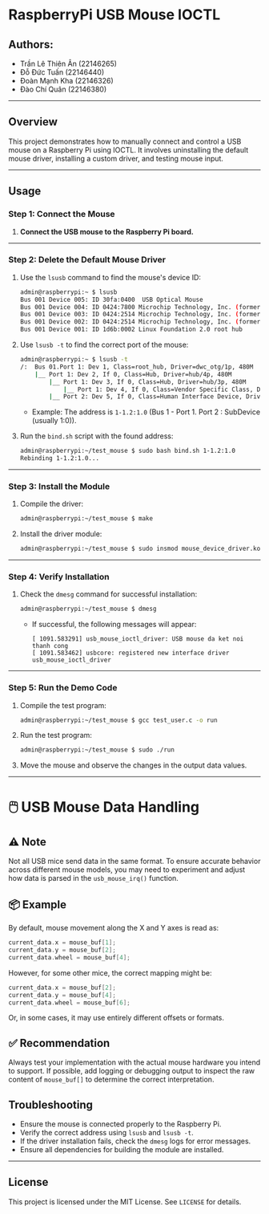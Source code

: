 # RaspberryPi USB Mouse IOCTL

## Authors:
- Trần Lê Thiên Ân (22146265)
- Đỗ Đức Tuấn (22146440)
- Đoàn Mạnh Kha (22146326)
- Đào Chí Quân (22146380)

---

## Overview
This project demonstrates how to manually connect and control a USB mouse on a Raspberry Pi using IOCTL. It involves uninstalling the default mouse driver, installing a custom driver, and testing mouse input.

---

## Usage

### Step 1: Connect the Mouse
1. **Connect the USB mouse to the Raspberry Pi board.**

---

### Step 2: Delete the Default Mouse Driver
1. Use the `lsusb` command to find the mouse's device ID:
    ```bash
    admin@raspberrypi:~ $ lsusb
    Bus 001 Device 005: ID 30fa:0400  USB Optical Mouse
    Bus 001 Device 004: ID 0424:7800 Microchip Technology, Inc. (formerly SMSC)
    Bus 001 Device 003: ID 0424:2514 Microchip Technology, Inc. (formerly SMSC) USB 2.0 Hub
    Bus 001 Device 002: ID 0424:2514 Microchip Technology, Inc. (formerly SMSC) USB 2.0 Hub
    Bus 001 Device 001: ID 1d6b:0002 Linux Foundation 2.0 root hub
    ```

2. Use `lsusb -t` to find the correct port of the mouse:
    ```bash
    admin@raspberrypi:~ $ lsusb -t
    /:  Bus 01.Port 1: Dev 1, Class=root_hub, Driver=dwc_otg/1p, 480M
        |__ Port 1: Dev 2, If 0, Class=Hub, Driver=hub/4p, 480M
            |__ Port 1: Dev 3, If 0, Class=Hub, Driver=hub/3p, 480M
                |__ Port 1: Dev 4, If 0, Class=Vendor Specific Class, Driver=lan78xx, 480M
            |__ Port 2: Dev 5, If 0, Class=Human Interface Device, Driver=usbhid, 1.5M
    ```

    - Example: The address is `1-1.2:1.0` (Bus 1 - Port 1. Port 2 : SubDevice (usually 1:0)).

3. Run the `bind.sh` script with the found address:
    ```bash
    admin@raspberrypi:~/test_mouse $ sudo bash bind.sh 1-1.2:1.0
    Rebinding 1-1.2:1.0...
    ```

---

### Step 3: Install the Module
1. Compile the driver:
    ```bash
    admin@raspberrypi:~/test_mouse $ make
    ```

2. Install the driver module:
    ```bash
    admin@raspberrypi:~/test_mouse $ sudo insmod mouse_device_driver.ko
    ```

---

### Step 4: Verify Installation
1. Check the `dmesg` command for successful installation:
    ```bash
    admin@raspberrypi:~/test_mouse $ dmesg
    ```

    - If successful, the following messages will appear:
        ```text
        [ 1091.583291] usb_mouse_ioctl_driver: USB mouse da ket noi thanh cong
        [ 1091.583462] usbcore: registered new interface driver usb_mouse_ioctl_driver
        ```

---

### Step 5: Run the Demo Code
1. Compile the test program:
    ```bash
    admin@raspberrypi:~/test_mouse $ gcc test_user.c -o run
    ```

2. Run the test program:
    ```bash
    admin@raspberrypi:~/test_mouse $ sudo ./run
    ```

3. Move the mouse and observe the changes in the output data values.

---
# 🖱️ USB Mouse Data Handling

## ⚠️ Note

Not all USB mice send data in the same format. To ensure accurate behavior across different mouse models, you may need to experiment and adjust how data is parsed in the `usb_mouse_irq()` function.

## 📦 Example

By default, mouse movement along the X and Y axes is read as:

```c
current_data.x = mouse_buf[1];
current_data.y = mouse_buf[2];
current_data.wheel = mouse_buf[4];
```

However, for some other mice, the correct mapping might be:

```c
current_data.x = mouse_buf[2];
current_data.y = mouse_buf[4];
current_data.wheel = mouse_buf[6];
```

Or, in some cases, it may use entirely different offsets or formats.

## ✅ Recommendation

Always test your implementation with the actual mouse hardware you intend to support. If possible, add logging or debugging output to inspect the raw content of `mouse_buf[]` to determine the correct interpretation.


## Troubleshooting
- Ensure the mouse is connected properly to the Raspberry Pi.
- Verify the correct address using `lsusb` and `lsusb -t`.
- If the driver installation fails, check the `dmesg` logs for error messages.
- Ensure all dependencies for building the module are installed.

---

## License
This project is licensed under the MIT License. See `LICENSE` for details.
